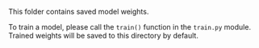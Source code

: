 This folder contains saved model weights.

To train a model, please call the `train()` function in the `train.py` module.
Trained weights will be saved to this directory by default.
